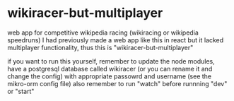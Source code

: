 # wikiracer-but-multiplayer

web app for competitive wikipedia racing (wikiracing or wikipedia speedruns)
I had previously made a web app like this in react but it lacked multiplayer functionality, thus this is "wikiracer-but-multiplayer"

if you want to run this yourself, remember to update the node modules, have a postgresql database called wikiracer (or you can rename it and change the config) with appropriate passowrd and username (see the mikro-orm config file)
also remember to run "watch" before runnning "dev" or "start"
